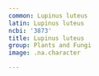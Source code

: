 ```yaml
---
common: Lupinus luteus
latin: Lupinus luteus
ncbi: '3873'
title: Lupinus luteus
group: Plants and Fungi
image: .na.character

---
```

